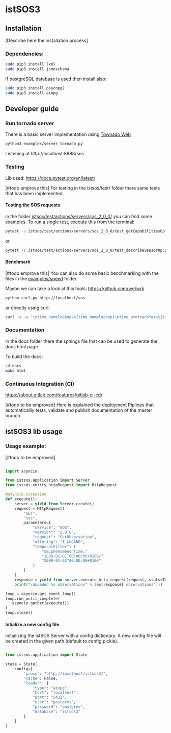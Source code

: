 # istSOS3

## Installation

[Describe here the installation process]

### Dependencies:

```bash
sudo pip3 install lxml
sudo pip3 install jsonschema
```

If postgreSQL database is used then install also:

```bash
sudo pip3 install psycopg2
sudo pip3 install aiopg
```

## Developer guide

### Run tornado server

There is a basic server implementation using [Townado Web](http://www.tornadoweb.org)

```bash
python3 examples/server_tornado.py
```
Listening at http://localhost:8888/sos

### Testing

Lib used: https://docs.pytest.org/en/latest/

[#todo emprove this]
For testing in the istsos/test/ folder there same tests that has been
implemented.

#### Testing the SOS requests

in the folder [istsos/test/actions/servers/sos_2_0_0/](istsos/test/actions/servers/sos_2_0_0/)
you can find some examples. To run a single test, execute this from the
terminal:

```bash
pytest -s istsos/test/actions/servers/sos_2_0_0/test_getCapabilitiesOp.py
```

or

```bash
pytest -s istsos/test/actions/servers/sos_2_0_0/test_describeSensorOp.py
```

#### Benchmark

[#todo emprove this]
You can also do some basic benchmarking with the files in the [examples/speed](examples/speed) folder.

Maybe we can take a look at this tools: https://github.com/wg/wrk


```bash
python curl.py http://localhost/sos
```

or directly using curl:

```bash
curl -s -w '\ntime_namelookup=%{time_namelookup}\ntime_pretransfer=%{time_pretransfer}\ntime_starttransfer=%{time_starttransfer}\ntime_total=%{time_total}\n\n' -o /dev/null "http://the.request?to=test"
```

### Documentation

In the docs folder there the sphings file that can be used to generate the
docs html page.

To build the docs:

```bash
cd docs
make html
```

### Continuous Integration (CI)

https://about.gitlab.com/features/gitlab-ci-cd/

[#todo to be emproved]
Here is explained the deployment Piplines that automaticalliy tests, validate and publish documentation of the master branch.


## istSOS3 lib usage

### Usage example:

[#todo to be emproved]

```python

import asyncio

from istsos.application import Server
from istsos.entity.httpRequest import HttpRequest

@asyncio.coroutine
def execute():
    server = yield from Server.create()
    request = HttpRequest(
        "GET",
        "sos",
        parameters={
            "service": "SOS",
            "version": "2.0.0",
            "request": "GetObservation",
            "offering": "T_LUGANO",
            "temporalFilter": (
                "om:phenomenonTime,"
                "2009-01-01T00:00:00+0100/"
                "2009-01-02T00:00:00+0100"
            )
        }
    )
    response = yield from server.execute_http_request(request, stats=True)
    print("\nLoaded %s observations" % len(response['observations']))

loop = asyncio.get_event_loop()
loop.run_until_complete(
   asyncio.gather(execute())
)
loop.close()

```

#### Intialize a new config file

Initializing the istSOS Server with a config dictionary. A new config file will be created in the given path (default to config.pickle).

```python

from istsos.application import State

state = State(
    config={
        "proxy": "http://localhost/istsos3/",
        "cache": False,
        "loader": {
            "type": "aiopg",
            "host": "localhost",
            "port": "5432",
            "user": "postgres",
            "password": "postgres",
            "database": "istsos3"
        }
    }
)

```
